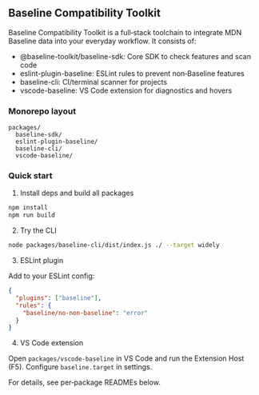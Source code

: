 ## Baseline Compatibility Toolkit

Baseline Compatibility Toolkit is a full‑stack toolchain to integrate MDN Baseline data into your everyday workflow. It consists of:

- @baseline-toolkit/baseline-sdk: Core SDK to check features and scan code
- eslint-plugin-baseline: ESLint rules to prevent non‑Baseline features
- baseline-cli: CI/terminal scanner for projects
- vscode-baseline: VS Code extension for diagnostics and hovers

### Monorepo layout

```
packages/
  baseline-sdk/
  eslint-plugin-baseline/
  baseline-cli/
  vscode-baseline/
```

### Quick start

1) Install deps and build all packages

```bash
npm install
npm run build
```

2) Try the CLI

```bash
node packages/baseline-cli/dist/index.js ./ --target widely
```

3) ESLint plugin

Add to your ESLint config:

```json
{
  "plugins": ["baseline"],
  "rules": {
    "baseline/no-non-baseline": "error"
  }
}
```

4) VS Code extension

Open `packages/vscode-baseline` in VS Code and run the Extension Host (F5). Configure `baseline.target` in settings.

For details, see per‑package READMEs below.


